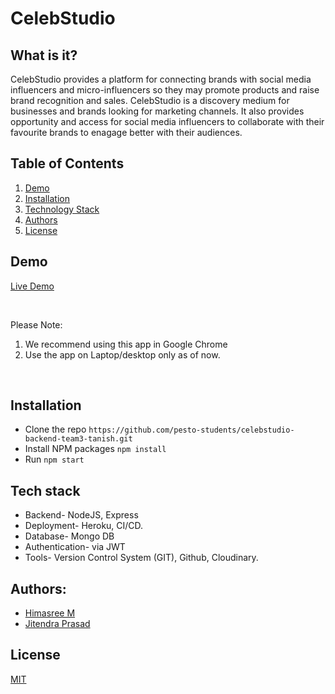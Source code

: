 

# CelebStudio
## What is it?
CelebStudio provides  a  platform  for  connecting  brands  with  social  media  influencers and  micro-influencers
so  they  may  promote  products  and  raise  brand  recognition and sales.
CelebStudio is a discovery medium for businesses and brands looking for marketing channels. It also provides opportunity and access for social media influencers to collaborate with their favourite brands to enagage better with their audiences.
## Table of Contents
1. [Demo](#demo)
2. [Installation](#installation)
3. [Technology Stack](#tech-stack)
4. [Authors](#authors)
5. [License](#license)

## Demo
[Live Demo](https://celebstudio.netlify.app/)

<br/>

Please Note:

1. We recommend using this app in Google Chrome
2. Use the app on Laptop/desktop only as of now.

<br/>

##  Installation
- Clone the repo
`https://github.com/pesto-students/celebstudio-backend-team3-tanish.git`
- Install NPM packages `npm install`
- Run `npm start`

## Tech stack
- Backend- NodeJS, Express
- Deployment- Heroku, CI/CD.
- Database- Mongo DB
- Authentication- via JWT 
- Tools- Version Control System (GIT), Github, Cloudinary.
## Authors:
- [Himasree M](https://github.com/mhimasree11)
- [Jitendra Prasad](https://github.com/jitkush)
## License
[MIT](https://opensource.org/licenses/MIT)
